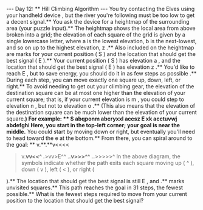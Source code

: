 --- Day 12: ** Hill Climbing Algorithm ---
You try contacting the Elves using your
handheld device
, but the river you're following must be too low to get a decent signal.**
You ask the device for a heightmap of the surrounding area (your puzzle input).** The heightmap shows the local area from above broken into a grid; the elevation of each square of the grid is given by a single lowercase letter, where
a
is the lowest elevation,
b
is the next-lowest, and so on up to the highest elevation,
z
.**
Also included on the heightmap are marks for your current position (
S
) and the location that should get the best signal (
E
).** Your current position (
S
) has elevation
a
, and the location that should get the best signal (
E
) has elevation
z
.**
You'd like to reach
E
, but to save energy, you should do it in
as few steps as possible
.** During each step, you can move exactly one square up, down, left, or right.** To avoid needing to get out your climbing gear, the elevation of the destination square can be
at most one higher
than the elevation of your current square; that is, if your current elevation is
m
, you could step to elevation
n
, but not to elevation
o
.** (This also means that the elevation of the destination square can be much lower than the elevation of your current square.**)
For example: **
S
abqponm
abcryxxl
accsz
E
xk
acctuvwj
abdefghi
Here, you start in the top-left corner; your goal is near the middle.** You could start by moving down or right, but eventually you'll need to head toward the
e
at the bottom.** From there, you can spiral around to the goal: **
v.**.**v<<<<
>v.**vv<<^
.**>vv>E^^
.**.**v>>>^^
.**.**>>>>>^
In the above diagram, the symbols indicate whether the path exits each square moving up (
^
), down (
v
), left (
<
), or right (
>
).** The location that should get the best signal is still
E
, and
.**
marks unvisited squares.**
This path reaches the goal in
31
steps, the fewest possible.**
What is the fewest steps required to move from your current position to the location that should get the best signal?
